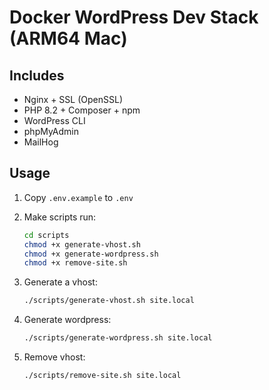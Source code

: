 # Docker WordPress Dev Stack (ARM64 Mac)

## Includes
- Nginx + SSL (OpenSSL)
- PHP 8.2 + Composer + npm
- WordPress CLI
- phpMyAdmin
- MailHog

## Usage
1. Copy `.env.example` to `.env`
2. Make scripts run:
   
   ```bash
   cd scripts
   chmod +x generate-vhost.sh
   chmod +x generate-wordpress.sh
   chmod +x remove-site.sh

3. Generate a vhost:

   ```bash
   ./scripts/generate-vhost.sh site.local

4. Generate wordpress:

   ```bash
   ./scripts/generate-wordpress.sh site.local

5. Remove vhost:

   ```bash
   ./scripts/remove-site.sh site.local
